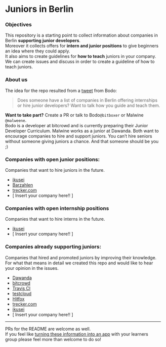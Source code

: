 # Juniors in Berlin

### Objectives

This repository is a starting point to collect information about companies in Berlin **supporting junior developers**.  
Moreover it collects offers for **intern and junior positions** to give beginners an idea where they could apply.  
It also aims to create guidelines for **how to teach** juniors in your company.  
We can create issues and discuss in order to create a guideline of how to teach juniors.

### About us

The idea for the repo resulted from a [tweet](https://twitter.com/bitboxer/status/558921160562597890) from Bodo:
> Does someone have a list of companies in Berlin offering internships or hire junior developers? Want to talk how you guide and teach them.  

**Want to take part?** Create a PR or talk to Bodo`@bitboxer` or Malwine `@malweene`.  
Bodo is a developer at bitcrowd and is currently preparing their Junior Developer Curriculum.
Malwine works as a junior at Dawanda. Both want to encourage companies to hire and support juniors.
You can’t hire seniors without someone giving juniors a chance. And that someone should be you ;)

### Companies with open junior positions:

Companies that want to hire juniors in the future.   


- [ikusei](http://ikusei.de)
- [Barzahlen](http://barzahlen.de)
- [trecker.com](http://trecker.com)
- [ Insert your company here!! ]  

### Companies with open internship positions

Companies that want to hire interns in the future.

- [ikusei](http://ikusei.de)
- [ Insert your company here!! ]

### Companies already supporting juniors:

Companies that hired and promoted juniors by improving their knowledge.  
For what that means in detail we created this repo and would like to hear your opinion in the issues.

- [Dawanda](http://jobs.dawanda.com/de/)
- [bitcrowd](http://bitcrowd.net)
- [Travis CI](http://travis-ci.com)
- [testcloud](https://www.testcloud.io)
- [Hitfox](http://www.hitfoxgroup.com)
- [trecker.com](http://trecker.com)
- [ikusei](http://ikusei.de)
- [ Insert your company here!! ]
  



---
PRs for the README are welcome as well.  
If you feel like [turning these information into an app](https://twitter.com/sferik/status/558979272816091136) with your learners group please feel more than welcome to do so!
